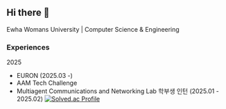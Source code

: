 ## Hi there 👋

<!--
**chelsseeey/chelsseeey** is a ✨ _special_ ✨ repository because its `README.md` (this file) appears on your GitHub profile.

-->
<!-- ──────────────────────────────────────────────────────── -->
Ewha Womans University | Computer Science & Engineering

### Experiences
2025
- EURON (2025.03 -)
- AAM Tech Challenge
- Multiagent Communications and Networking Lab 학부생 인턴 (2025.01 - 2025.02)
[![Solved.ac Profile](http://mazassumnida.wtf/api/v2/generate_badge?boj=stargirl03)](https://solved.ac/stargirl03/)

